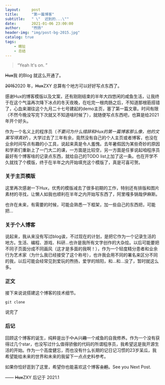 ```yaml
---
layout:     post
title:      "第一篇博客"
subtitle:   " \"  迟到的...\""
date:       2021-01-06 23:00:00
author:     "煦扬"
header-img: "img/post-bg-2015.jpg"
catalog: true
tags:
    - 瞎扯
    - 总结
---
```


> “Yeah It's on. ”


~~Hux~~我 的Blog 就这么开通了。

~~2015~~2020 年，~~Hux~~ZXY 总算有个地方可以好好写点东西了。

感谢Hux的博客模版以及文案，还有刚刚结束的半年大四悠闲的咸鱼生活，让我终于在这个气温再次降下冰点的冬天夜晚，在吃完一根肉肠之后，不知道那根筋搭错了，心血来潮往这个九月二十七号建起的demo主页，塞了第一篇文章。时间有限（不然今晚没写完下次就又不知道啥时候了），就随便写点东西吧，也算是给2021年开个好头。

作为一个名义上的程序员（*不要问为什么措辞和Hux的第一篇博客那么像，他的文案写得真好*），大学过去了三年有余，竟然没有自己的个人主页或者博客，也没在业余时间写点有趣的小工具，说起来真是令人羞愧。去年暑假因为某些奇妙的原因和学弟们重新上了一门大二的课，一方面是比较空，另一方面是任爹说起咱程序员最好有个博客啥的记录点东西，就给自己的TODO list上加了这一条。也在开学不久就找了个模版，终于在半年之内开始填充这个模版了，真是可喜可贺。

### 关于主页模版

这里再次感谢一下Hux，优秀的模版减去了很多初期的工作，特别还有排版和图片素材的寻找，让懒人如我也顺利在半年之内开始写东西了，阿里嘎多锅哉伊麻斯。

也许在未来，有需要的时候，可能会熟悉一下框架，加一些自己的东西把，可能把...

### 关于个人博客

说起来，我从来没有写过blog诶，不过现在的计划，是把它作为一个记录生活的地方。生活、编程、游戏、科研...也许是我所有文字创作的大杂烩。以后可能要把不同子页面分成不同画风（这才是多面的我啊！），作为一个轻度精分患者和业余行为艺术家（为什么我已经接受了这个称号），也许我会用不同的署名来区分不同的我，以后可能会经常见到爱玩的煦扬，爱学的旭阳，和...和...没了，暂时就这么多。



<p id = "build"></p>

### 正文

接下来说说搭建这个博客的技术细节。 

` git clone `

说完了


### 后记

回顾这个博客的诞生，纯粹是出于~~个人兴趣~~一个咸鱼的自我修养。作为一个没有获得过几个star，也没写过什么值得骄傲的代码的所谓程序员，我希望这是我开源生活的开始。作为一个高度健忘，而也没有什么长期的记日记习惯的23岁呆瓜，我希望能给未来的世界和未来的我留下一点点史料参考。

如果你恰好逛到了这里，希望你也能喜欢这个博客~~主题~~。See you Next Post.

—— ~~Hux~~ZXY 后记于 2021.1



